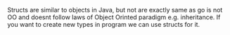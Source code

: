 Structs are similar to objects in Java, but not are exactly same as go is not OO and doesnt follow laws of Object Orinted paradigm e.g. inheritance.
If you want to create new types in program we can use structs for it.